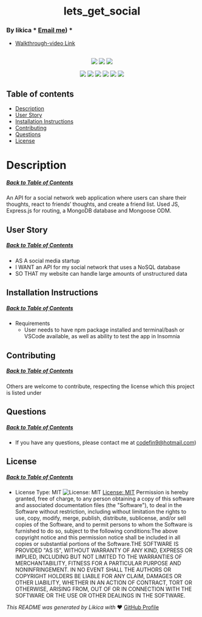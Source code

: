 <h1 align='center'>lets_get_social</h1>

### By likica * [Email me](mailto:codefin9@hotmail.com)) * 
  * [Walkthrough-video Link](https://drive.google.com/file/d/1mQv8DMtSFcGmBhHLXEpBrKqYxIGPiTNU/view) 
<br></br>

<p align="center">
    <img src="https://img.shields.io/github/repo-size/likica/lets_get_social" />
    <img src="https://img.shields.io/github/issues/likica/lets_get_social" />
    <img src="https://img.shields.io/github/last-commit/likica/lets_get_social" >
    </a>
</p>
  
<p align="center">
<img src="https://img.shields.io/badge/-node.js-green" />
    <img src="https://img.shields.io/badge/Javascript-blue" />
    <img src="https://img.shields.io/badge/-mongo-pink" />
    <img src="https://img.shields.io/badge/jQuery-purple"  />
    <img src="https://img.shields.io/badge/-express-red" >
    <img src="https://img.shields.io/badge/-screencastify-darkred" />
</p>

## Table of contents
  * [Description](#Description)
  * [User Story](#User-Story)
  * [Installation Instructions](#installation-Instructions)
  * [Contributing](#Contributing)
  * [Questions](#Questions)
  * [License](#License)
 
# Description
##### [Back to Table of Contents](#Table-of-Contents)
An API for a social network web application where users can share their thoughts, react to friends’ thoughts, and create a friend list. Used JS, Express.js for routing, a MongoDB database and Mongoose ODM.

## User Story
##### [Back to Table of Contents](#Table-of-Contents)
- AS A social media startup
- I WANT an API for my social network that uses a NoSQL database
- SO THAT my website can handle large amounts of unstructured data
## Installation Instructions
##### [Back to Table of Contents](#Table-of-Contents)
  * Requirements
      - User needs to have npm package installed and terminal/bash or VSCode available, as well as ability to test the app in Insomnia
## Contributing
##### [Back to Table of Contents](#Table-of-Contents)
  Others are welcome to contribute, respecting the license which this project is listed under

## Questions
##### [Back to Table of Contents](#Table-of-Contents)
  * If you have any questions, please contact me at codefin9@hotmail.com)

## License 
##### [Back to Table of Contents](#Table-of-Contents)
  * License Type: MIT
    ![License: MIT](https://img.shields.io/badge/License-MIT-green.svg)
    [License: MIT](https://opensource.org/licenses/MIT)
    Permission is hereby granted, free of charge, to any person obtaining a copy of this software and associated documentation files (the "Software"), to deal in the Software without restriction, including without limitation the rights to use, copy, modify, merge, publish, distribute, sublicense, and/or sell copies of the Software, and to permit persons to whom the Software is furnished to do so, subject to the following conditions:The above copyright notice and this permission notice shall be included in all copies or substantial portions of the Software.THE SOFTWARE IS PROVIDED "AS IS", WITHOUT WARRANTY OF ANY KIND, EXPRESS OR IMPLIED, INCLUDING BUT NOT LIMITED TO THE WARRANTIES OF MERCHANTABILITY, FITNESS FOR A PARTICULAR PURPOSE AND NONINFRINGEMENT. IN NO EVENT SHALL THE AUTHORS OR COPYRIGHT HOLDERS BE LIABLE FOR ANY CLAIM, DAMAGES OR OTHER LIABILITY, WHETHER IN AN ACTION OF CONTRACT, TORT OR OTHERWISE, ARISING FROM, OUT OF OR IN CONNECTION WITH THE SOFTWARE OR THE USE OR OTHER DEALINGS IN THE SOFTWARE.


  _This README was generated by Likica with_ ❤️ [GitHub Profile](https://github.com/likica)
